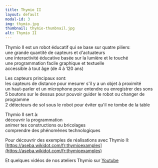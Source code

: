 ```yaml
---
title: Thymio II
layout: default
modal-id: 3
img: thymio.jpg
thumbnail: thymio-thumbnail.jpg
alt: Thymio II
---
```


Thymio II est un robot éducatif qui se base sur quatre piliers:
<br/>une grande quantité de capteurs et d'actuateurs
<br/>une interactivité éducative basée sur la lumière et le touché
<br/>une programmation facile graphique et textuelle
<br/>accessible à tout âge (de 4 à 120 ans)

Les capteurs principaux sont:
<br/>les capteurs de distance pour mesurer s'il y a un objet à proximité
<br/>un haut-parler et un microphone pour entendre ou enregistrer des sons
<br/>5 boutons sur le dessus pour pouvoir guider le robot ou changer de programme
<br/>2 détecteurs de sol sous le robot pour éviter qu'il ne tombe de la table

Thymio II sert à:
<br/>découvrir la programmation
<br/>animer tes constructions ou bricolages
<br/>comprendre des phénomènes technologiques

Pour découvrir des exemples de réalisations avec Thymio II:<br/>[https://aseba.wikidot.com/fr:thymioexamples](https://aseba.wikidot.com/fr:thymioexamples)

Et quelques vidéos de nos ateliers Thymio sur [Youtube](https://www.youtube.com/playlist?list=PLX5I9ZDiVBxe0Uol_bL3qqCvblCDiM5nC)